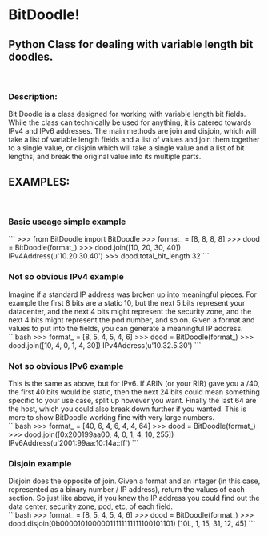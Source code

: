 <h1>BitDoodle!</h1>
<h2>Python Class for dealing with variable length bit doodles.</h2>
<br/>
<h3>Description:</h3>

Bit Doodle is a class designed for working with variable length bit fields.  While the class can technically be used for anything, it is catered towards IPv4 and IPv6 addresses.  The main methods are join and disjoin, which will take a list of variable length fields and a list of values and join them together to a single value, or disjoin which will take a single value and a list of bit lengths, and break the original value into its multiple parts.

<h2>EXAMPLES:</h2><br/>

<h3>Basic useage simple example</h3>
```
>>> from BitDoodle import BitDoodle
>>> format_ = [8, 8, 8, 8]
>>> dood = BitDoodle(format_)
>>> dood.join([10, 20, 30, 40])
IPv4Address(u'10.20.30.40')
>>> dood.total_bit_length
32
```
<h3>Not so obvious IPv4 example</h3>
Imagine if a standard IP address was broken up into meaningful pieces.  For example the first 8 bits are a static 10, but the next 5 bits represent your datacenter, and the next 4 bits might represent the security zone, and the next 4 bits might represent the pod number, and so on.  Given a format and values to put into the fields, you can generate a meaningful IP address.<br/>
```bash
>>> format_ = [8, 5, 4, 5, 4, 6]
>>> dood = BitDoodle(format_)
>>> dood.join([10, 4, 0, 1, 4, 30])
IPv4Address(u'10.32.5.30')
```
<h3>Not so obvious IPv6 example</h3>
This is the same as above, but for IPv6.  If ARIN (or your RIR) gave you a /40, the first 40 bits would be static, then the next 24 bits could mean something specific to your use case, split up however you want.  Finally the last 64 are the host, which you could also break down further if you wanted.  This is more to show BitDoodle working fine with very large numbers.<br/>
```bash
>>> format_ = [40, 6, 4, 6, 4, 4, 64]
>>> dood = BitDoodle(format_)
>>> dood.join([0x200199aa00, 4, 0, 1, 4, 10, 255])
IPv6Address(u'2001:99aa:10:14a::ff')
```

<h3>Disjoin example</h3>
Disjoin does the opposite of join.  Given a format and an integer (in this case, represented as a binary number / IP address), return the values of each section.  So just like above, if you knew the IP address you could find out the data center, security zone, pod, etc, of each field.<br/>
```bash
>>> format_ = [8, 5, 4, 5, 4, 6]
>>> dood = BitDoodle(format_)
>>> dood.disjoin(0b00001010000011111111111100101101)
[10L, 1, 15, 31, 12, 45]
```
